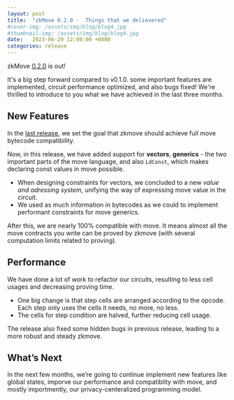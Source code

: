 ```yaml
---
layout: post
title:  "zkMove 0.2.0 -  Things that we delievered"
#cover-img: /assets/img/blog/blog4.jpg
#thumbnail-img: /assets/img/blog/blog4.jpg
date:   2023-06-20 12:00:00 +0800
categories: release
---
```


zkMove [0.2.0](https://github.com/young-rocks/zkmove/releases/tag/v0.2.0) is out!

It's a big step forward compared to v0.1.0. some important features are implemented, circuit performance optimized, and also bugs fixed!
We're thrilled to introduce to you what we have achieved in the last three months.

## New Features

In the [last release](https://www.zkmove.net/2023-03-23-zkMove-0.1.0-A-Significant-Step-Towards-Bytecode-Compatibility-with-Move/), we set the goal that zkmove should achieve full move bytecode compatibility.

Now, in this release, we have added support for **vectors**, **generics** - the two important parts of the move language, and also `LdConst`, which makes declaring const values in move possible.

- When designing constraints for vectors, we concluded to a new *value and adressing system,* unifying the way of expressing move value in the circuit.
- We used as much information in bytecodes as we could to implement performant constraints for move generics.

After this, we are nearly 100% compatible with move. It means almost all the move contracts you write can be proved by zkmove (with several computation limits related to proving).

## Performance

We have done a lot of work to refactor our circuits, resulting to less cell usages and decreasing proving time.

- One big change is that step cells are arranged according to the opcode. Each step only uses the cells it needs, no more, no less.
- The cells for step condition are halved, further reducing cell usage.

The release also fixed some hidden bugs in previous release, leading to a more robust and steady zkmove.

## What’s Next

In the next few months, we’re going to continue implement new features like global states, imporve our performance and compatiblity with move, and mostly importmently, our privacy-centeralized programming model.
